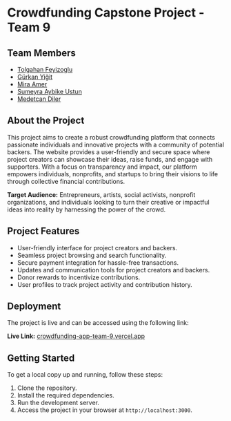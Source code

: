 # Crowdfunding Capstone Project - Team 9

## Team Members

- [Tolgahan Feyizoglu](https://github.com/feyizoglu)
- [Gürkan Yiğit](https://github.com/gurkanyigitgr)
- [Mira Amer](https://github.com/bohemianmir)
- [Sumeyra Aybike Ustun](https://github.com/aybikeustun)
- [Medetcan Diler](https://github.com/medetcandiler)

## About the Project

This project aims to create a robust crowdfunding platform that connects passionate individuals and innovative projects with a community of potential backers. The website provides a user-friendly and secure space where project creators can showcase their ideas, raise funds, and engage with supporters. With a focus on transparency and impact, our platform empowers individuals, nonprofits, and startups to bring their visions to life through collective financial contributions.

**Target Audience:** Entrepreneurs, artists, social activists, nonprofit organizations, and individuals looking to turn their creative or impactful ideas into reality by harnessing the power of the crowd.

## Project Features

- User-friendly interface for project creators and backers.
- Seamless project browsing and search functionality.
- Secure payment integration for hassle-free transactions.
- Updates and communication tools for project creators and backers.
- Donor rewards to incentivize contributions.
- User profiles to track project activity and contribution history.

## Deployment

The project is live and can be accessed using the following link:

**Live Link:** [crowdfunding-app-team-9.vercel.app](https://crowdfunding-app-team-9-akej.vercel.app/)

## Getting Started

To get a local copy up and running, follow these steps:

1. Clone the repository.
2. Install the required dependencies.
3. Run the development server.
4. Access the project in your browser at `http://localhost:3000`.

